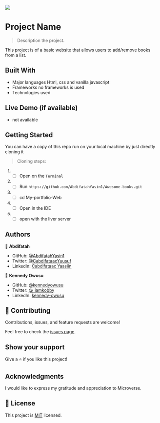 ![](https://img.shields.io/badge/Microverse-blueviolet)

# Project Name

> Description the project.

This project is of a basic website that allows users to add/remove books from a list.

## Built With

- Major languages
  Html, css and vanilla javascript
- Frameworks
  no frameworks is used
- Technologies used

## Live Demo (if available)

- not available

## Getting Started

You can have a copy of this repo run on your local machine by just directly cloning it

> Cloning steps:

1. - [ ] Open on the `Terminal`
2. - [ ] Run `https://github.com/AbdifatahYasin1/Awesome-books.git`
3. - [ ] cd My-portfolio-Web
4. - [ ] Open in the IDE
5. - [ ] open with the liver server

## Authors

👤 **Abdifatah**

- GitHub: [@AbdifatahYasin1](https://github.com/AbdifatahYasin1)
- Twitter: [@CabdifataaxYuusuf](https://twitter.com/CabdifataaxYy)
- LinkedIn: [Cabdifataax Yaasiin](https://www.linkedin.com/in/cabdifataax-yaasiin-69977019a/)

👤 **Kennedy Owusu**

- GitHub: [@kennedyowusu](https://github.com/kennedyowusu)
- Twitter: [@\_iamkobby](https://twitter.com/_iamkobby)
- LinkedIn: [kennedy-owusu](https://linkedin.com/in/kennedy-owusu)


## 🤝 Contributing

Contributions, issues, and feature requests are welcome!

Feel free to check the [issues page](../../issues/).

## Show your support

Give a ⭐️ if you like this project!

## Acknowledgments

I would like to express my gratitude and appreciation to Microverse.

## 📝 License

This project is [MIT](./LICENSE) licensed.
